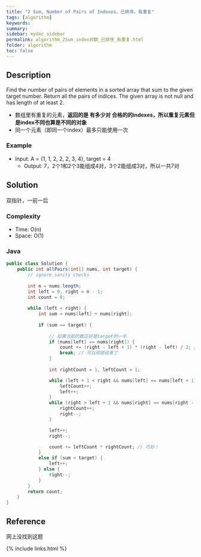 ```yaml
---
title: "2 Sum, Number of Pairs of Indexes，已排序，有重复"
tags: [algorithm]
keywords:
summary:
sidebar: mydoc_sidebar
permalink: algorithm_2Sum_index对数_已排序_有重复.html
folder: algorithm
toc: false
---
```


## Description
Find the number of pairs of elements in a sorted array that sum to the given target number. Return all the pairs of indices.
The given array is not null and has length of at least 2.

* 数组里有重复的元素，**返回的是 有多少对 合格的的indexes，所以重复元素但是index不同也算是不同的对象**
* 同一个元素（即同一个index）最多只能使用一次

### Example
* Input: A = {1, 1, 2, 2, 2, 3, 4}, target = 4
  * Output: 7，2个1和2个3能组成4对，3个2能组成3对，所以一共7对

## Solution
双指针，一前一后

### Complexity
* Time: O(n)
* Space: O(1)

### Java
```java
public class Solution {
    public int allPairs(int[] nums, int target) {
        // ignore sanity checks
        
        int n = nums.length;
        int left = 0, right = n - 1;
        int count = 0;
        
        while (left < right) {
            int sum = nums[left] + nums[right];
            
            if (sum == target) {
            
                // 如果当前的数正好是target的一半
                if (nums[left] == nums[right]) {
                    count += (right - left + 1) * (right - left) / 2; // 巧妙！
                    break; // 可以彻底结束了
                }
            
                int rightCount = 1, leftCount = 1;

                while (left + 1 < right && nums[left] == nums[left + 1]) {
                    leftCount++;
                    left++;
                }
                while (right > left + 1 && nums[right] == nums[right - 1]) {
                    rightCount++;
                    right--;
                }

                left++;
                right--;

                count += leftCount * rightCount; // 巧妙！
            }
            else if (sum < target) {
                left++;
            } else {
                right--;
            }
        }
        return count;
    }
}
```

## Reference
网上没找到这题

{% include links.html %}
